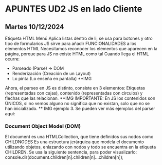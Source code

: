 # APUNTES UD2 JS en lado Cliente

## Martes 10/12/2024

Etiqueta HTML Menú
Aplica listas dentro de li, se usa para botones y otro tipo de formularios
JS sirve para añadir FUNCIONALIDADES a los elementos HTML
Necesitamos reconocer los elementos que aparecen en la página, porque para JS no existe HTML como tal
Cuando llega el HTML ocurre:

- Parseado (Parse) -> DOM
- Renderización (Creación de un Layout)
- Lo pinta (Lo enseña en pantalla)
  \*\*IMG

Ahora, el parseo en JS es distinto, consiste en 3 elementos: Etiquetas (representadas con cajas), contenido (representadas con círculos) y flechas que las relacionan.
**IMG
IMPORTANTE: En JS los contenidos son ÚNICOS, si no vemos alguno no significa que no existan, solo que no se han inicializado.
** IMG ejemplo 3.
Se pueden ver más ejemplos del parser aquí:

### Document Object Model (DOM)

El document es una HTMLCollection, que tiene definidos sus nodos como CHILDNODES
Es una estructura jerárquica que modela el documento utilizando objetos, enlazando con nodos y todo se encuentra en la etiqueta CHILDREN.
Se usa la siguiente sentencia, para poder visualizarlo:
console.dir(document.children[n].children[n]...children[n]);
